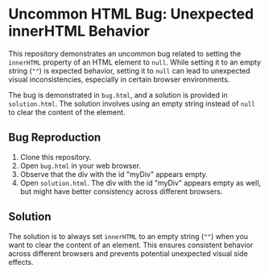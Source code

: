 # Uncommon HTML Bug: Unexpected innerHTML Behavior

This repository demonstrates an uncommon bug related to setting the `innerHTML` property of an HTML element to `null`. While setting it to an empty string (`""`) is expected behavior, setting it to `null` can lead to unexpected visual inconsistencies, especially in certain browser environments.

The bug is demonstrated in `bug.html`, and a solution is provided in `solution.html`. The solution involves using an empty string instead of `null` to clear the content of the element.

## Bug Reproduction
1. Clone this repository.
2. Open `bug.html` in your web browser.
3. Observe that the div with the id "myDiv" appears empty. 
4. Open `solution.html`. The div with the id "myDiv" appears empty as well, but might have better consistency across different browsers.

## Solution
The solution is to always set `innerHTML` to an empty string (`""`) when you want to clear the content of an element. This ensures consistent behavior across different browsers and prevents potential unexpected visual side effects. 
